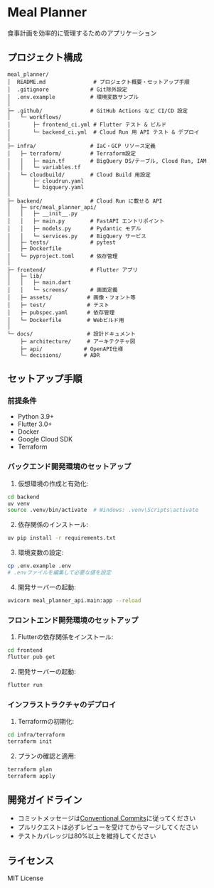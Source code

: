 # Meal Planner

食事計画を効率的に管理するためのアプリケーション

## プロジェクト構成

```
meal_planner/
│  README.md               # プロジェクト概要・セットアップ手順
│  .gitignore             # Git除外設定
│  .env.example           # 環境変数サンプル
│
├─ .github/               # GitHub Actions など CI/CD 設定
│   └─ workflows/
│       ├─ frontend_ci.yml # Flutter テスト & ビルド
│       └─ backend_ci.yml  # Cloud Run 用 API テスト & デプロイ
│
├─ infra/                 # IaC・GCP リソース定義
│   ├─ terraform/         # Terraform設定
│   │   ├─ main.tf        # BigQuery DS/テーブル, Cloud Run, IAM
│   │   └─ variables.tf
│   └─ cloudbuild/        # Cloud Build 用設定
│       ├─ cloudrun.yaml
│       └─ bigquery.yaml
│
├─ backend/               # Cloud Run に載せる API
│   ├─ src/meal_planner_api/
│   │   ├─ __init__.py
│   │   ├─ main.py        # FastAPI エントリポイント
│   │   ├─ models.py      # Pydantic モデル
│   │   └─ services.py    # BigQuery サービス
│   ├─ tests/             # pytest
│   ├─ Dockerfile
│   └─ pyproject.toml     # 依存管理
│
├─ frontend/              # Flutter アプリ
│   ├─ lib/
│   │   ├─ main.dart
│   │   └─ screens/       # 画面定義
│   ├─ assets/           # 画像・フォント等
│   ├─ test/             # テスト
│   ├─ pubspec.yaml      # 依存管理
│   └─ Dockerfile        # Webビルド用
│
└─ docs/                 # 設計ドキュメント
    ├─ architecture/     # アーキテクチャ図
    ├─ api/             # OpenAPI仕様
    └─ decisions/       # ADR
```

## セットアップ手順

### 前提条件

- Python 3.9+
- Flutter 3.0+
- Docker
- Google Cloud SDK
- Terraform

### バックエンド開発環境のセットアップ

1. 仮想環境の作成と有効化:
```bash
cd backend
uv venv
source .venv/bin/activate  # Windows: .venv\Scripts\activate
```

2. 依存関係のインストール:
```bash
uv pip install -r requirements.txt
```

3. 環境変数の設定:
```bash
cp .env.example .env
# .envファイルを編集して必要な値を設定
```

4. 開発サーバーの起動:
```bash
uvicorn meal_planner_api.main:app --reload
```

### フロントエンド開発環境のセットアップ

1. Flutterの依存関係をインストール:
```bash
cd frontend
flutter pub get
```

2. 開発サーバーの起動:
```bash
flutter run
```

### インフラストラクチャのデプロイ

1. Terraformの初期化:
```bash
cd infra/terraform
terraform init
```

2. プランの確認と適用:
```bash
terraform plan
terraform apply
```

## 開発ガイドライン

- コミットメッセージは[Conventional Commits](https://www.conventionalcommits.org/)に従ってください
- プルリクエストは必ずレビューを受けてからマージしてください
- テストカバレッジは80%以上を維持してください

## ライセンス

MIT License 
